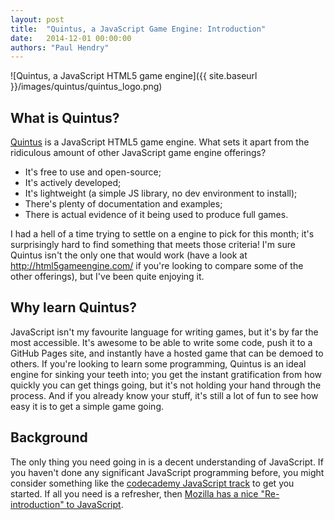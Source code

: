 ```yaml
---
layout: post
title:  "Quintus, a JavaScript Game Engine: Introduction"
date:   2014-12-01 00:00:00
authors: "Paul Hendry"
---
```


![Quintus, a JavaScript HTML5 game engine]({{ site.baseurl }}/images/quintus/quintus_logo.png)

## What is Quintus?

[Quintus](http://www.html5quintus.com/) is a JavaScript HTML5 game engine. What
sets it apart from the ridiculous amount of other JavaScript game engine
offerings?

 - It's free to use and open-source;
 - It's actively developed;
 - It's lightweight (a simple JS library, no dev environment to install);
 - There's plenty of documentation and examples;
 - There is actual evidence of it being used to produce full games.

I had a hell of a time trying to settle on a engine to pick for this month; it's
surprisingly hard to find something that meets those criteria! I'm sure Quintus
isn't the only one that would work (have a look at http://html5gameengine.com/
if you're looking to compare some of the other offerings), but I've been quite
enjoying it.

## Why learn Quintus?

JavaScript isn't my favourite language for writing games, but it's by far the
most accessible. It's awesome to be able to write some code, push it to a GitHub
Pages site, and instantly have a hosted game that can be demoed to others. If
you're looking to learn some programming, Quintus is an ideal engine for sinking
your teeth into; you get the instant gratification from how quickly you can get
things going, but it's not holding your hand through the process. And if you
already know your stuff, it's still a lot of fun to see how easy it is to get a
simple game going.

## Background

The only thing you need going in is a decent understanding of JavaScript. If you
haven't done any significant JavaScript programming before, you might consider
something like the [codecademy JavaScript
track](http://www.codecademy.com/en/tracks/javascript) to get you started. If
all you need is a refresher, then [Mozilla has a nice "Re-introduction" to
JavaScript](https://developer.mozilla.org/en-US/docs/Web/JavaScript/A_re-introduction_to_JavaScript).

